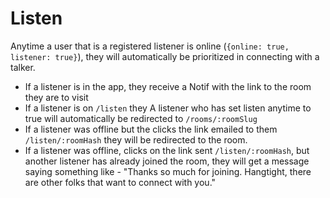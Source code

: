 # Listen
Anytime a user that is a registered listener is online (`{online: true, listener: true}`), they will automatically be prioritized
in connecting with a talker.

* If a listener is in the app, they receive a Notif with the link to the room they are to visit
* If a listener is on `/listen` they A listener who has set listen anytime to true
will automatically be redirected to `/rooms/:roomSlug`
* If a listener was offline but the clicks the link emailed to them `/listen/:roomHash`
they will be redirected to the room.
* If a listener was offline, clicks on the link sent `/listen/:roomHash`, but another listener has already
joined the room, they will get a message saying something like - "Thanks so much for joining.  Hangtight, there are other folks that want to connect with you."
